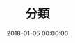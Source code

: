 ---
title: 分類
date: 2018-01-05 00:00:00
type: "categories"
top_img: https://cdn.pixabay.com/photo/2021/01/05/06/40/boat-5889919_1280.png
aside: false	# 这个参数是不显示评论
comments: true	# 这个参数不显示侧边栏
---